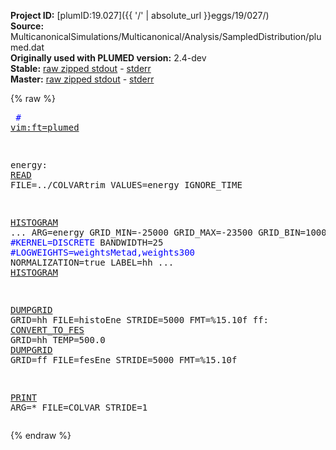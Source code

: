 **Project ID:** [plumID:19.027]({{ '/' | absolute_url }}eggs/19/027/)  
**Source:** MulticanonicalSimulations/Multicanonical/Analysis/SampledDistribution/plumed.dat  
**Originally used with PLUMED version:** 2.4-dev  
**Stable:** [raw zipped stdout](plumed.dat.plumed.stdout.txt.zip) - [stderr](plumed.dat.plumed.stderr)  
**Master:** [raw zipped stdout](plumed.dat.plumed_master.stdout.txt.zip) - [stderr](plumed.dat.plumed_master.stderr)  

{% raw %}<pre>
<span style="color:blue"># <a href="https://plumed.github.io/doc-master/user-doc/html/_vim_syntax.html">vim:ft=plumed</a></span>

energy: <a href="https://plumed.github.io/doc-master/user-doc/html/_r_e_a_d.html">READ</a> FILE=../COLVARtrim VALUES=energy  IGNORE_TIME

<a href="https://plumed.github.io/doc-master/user-doc/html/_h_i_s_t_o_g_r_a_m.html">HISTOGRAM</a> ...
  ARG=energy
  GRID_MIN=-25000
  GRID_MAX=-23500
  GRID_BIN=1000
  <span style="color:blue">#KERNEL=DISCRETE</span>
  BANDWIDTH=25
  <span style="color:blue">#LOGWEIGHTS=weightsMetad,weights300</span>
  NORMALIZATION=true
  LABEL=hh
... <a href="https://plumed.github.io/doc-master/user-doc/html/_h_i_s_t_o_g_r_a_m.html">HISTOGRAM</a>

<a href="https://plumed.github.io/doc-master/user-doc/html/_d_u_m_p_g_r_i_d.html">DUMPGRID</a> GRID=hh FILE=histoEne STRIDE=5000 FMT=%15.10f
ff: <a href="https://plumed.github.io/doc-master/user-doc/html/_c_o_n_v_e_r_t__t_o__f_e_s.html">CONVERT_TO_FES</a> GRID=hh TEMP=500.0
<a href="https://plumed.github.io/doc-master/user-doc/html/_d_u_m_p_g_r_i_d.html">DUMPGRID</a> GRID=ff FILE=fesEne STRIDE=5000 FMT=%15.10f

<a href="https://plumed.github.io/doc-master/user-doc/html/_p_r_i_n_t.html">PRINT</a> ARG=* FILE=COLVAR STRIDE=1
</pre>{% endraw %}
